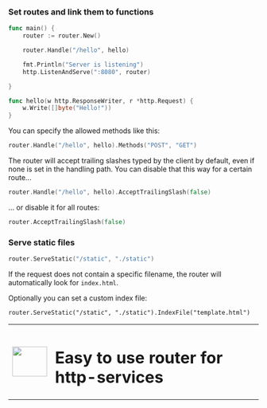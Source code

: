 <table><tr>
<td><img src="https://go.dev/blog/go-brand/Go-Logo/PNG/Go-Logo_Blue.png" width="70" height="60"></td><td><h1>Easy to use router for http-services</h1></td>

### Set routes and link them to functions

```go
func main() {
	router := router.New()

	router.Handle("/hello", hello)

	fmt.Println("Server is listening")
	http.ListenAndServe(":8080", router)

}

func hello(w http.ResponseWriter, r *http.Request) {
    w.Write([]byte("Hello!"))
}
```

You can specify the allowed methods like this:
```go
router.Handle("/hello", hello).Methods("POST", "GET")
```

The router will accept trailing slashes typed by the client by default, even if none is set in the handling path.
You can disable that this way for a certain route...
```go
router.Handle("/hello", hello).AcceptTrailingSlash(false)
```
... or disable it for all routes:
```go
router.AcceptTrailingSlash(false)
```

### Serve static files

```go
router.ServeStatic("/static", "./static")
```

If the request does not contain a specific filename, the router will automatically look for `index.html`.

Optionally you can set a custom index file:
```
router.ServeStatic("/static", "./static").IndexFile("template.html")
```
